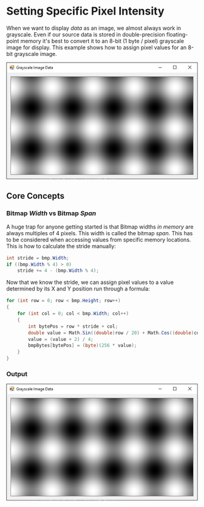 # Setting Specific Pixel Intensity
When we want to display _data_ as an image, we almost always work in grayscale. Even if our source data is stored in double-precision floating-point memory it's best to convert it to an 8-bit (1 byte / pixel) grayscale image for display. This example shows how to assign pixel values for an 8-bit grayscale image.

![](screenshot.png)

## Core Concepts

### Bitmap _Width_ vs Bitmap _Span_

A huge trap for anyone getting started is that Bitmap widths _in memory_ are always multiples of 4 pixels. This width is called the bitmap _span_. This has to be considered when accessing values from specific memory locations. This is how to calculate the stride manually:

```cs
int stride = bmp.Width;
if ((bmp.Width % 4) > 0)
    stride += 4 - (bmp.Width % 4);
```

Now that we know the stride, we can assign pixel values to a value determined by its X and Y position run through a formula:
```cs
for (int row = 0; row < bmp.Height; row++)
{
    for (int col = 0; col < bmp.Width; col++)
    {
        int bytePos = row * stride + col;
        double value = Math.Sin((double)row / 20) + Math.Cos((double)col / 20);
        value = (value + 2) / 4;
        bmpBytes[bytePos] = (byte)(256 * value);
    }
}
```

### Output
![](screenshot.png)